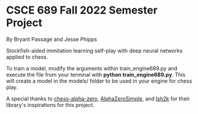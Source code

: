 
# CSCE 689 Fall 2022 Semester Project

By Bryant Passage and Jesse Phipps

Stockfish-aided immitation learning self-play with deep neural networks applied to chess.

To train a model, modify the arguments within train_engine689.py and execute the file from your terminal with **python train_engine689.py**. This will create a model in the models/ folder to be used in your engine for chess play.

A special thanks to [chess-alpha-zero](https://github.com/Zeta36/chess-alpha-zero), [AlphaZeroSimple](https://github.com/JoshVarty/AlphaZeroSimple), and [Ish2k](https://github.com/Ish2K/Chess-Bot-AI-Algorithms/blob/main/Git_chess/monte_carlo_implementation.py) for their library's inspirations for this project.
